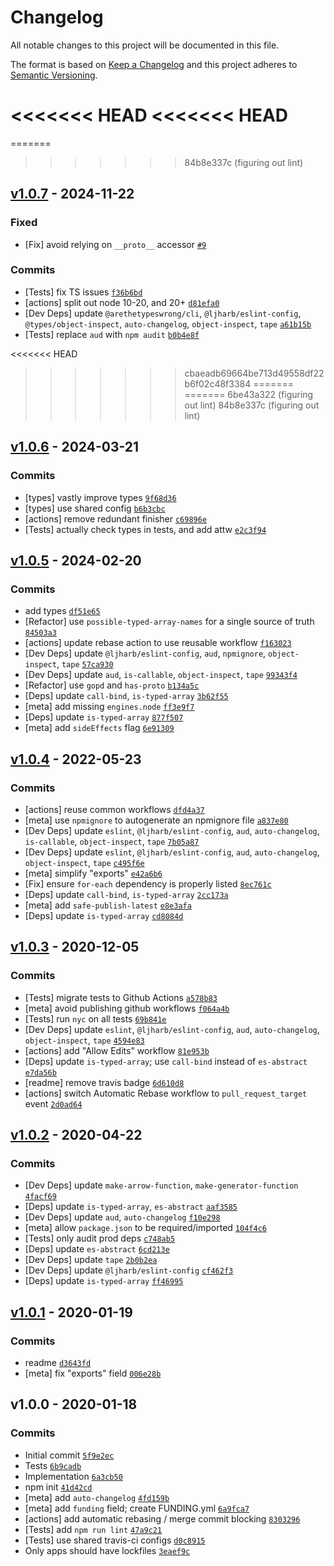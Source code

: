# Changelog

All notable changes to this project will be documented in this file.

The format is based on [Keep a Changelog](https://keepachangelog.com/en/1.0.0/)
and this project adheres to [Semantic Versioning](https://semver.org/spec/v2.0.0.html).

<<<<<<< HEAD
<<<<<<< HEAD
=======
=======
>>>>>>> 84b8e337c (figuring out lint)
## [v1.0.7](https://github.com/inspect-js/typed-array-length/compare/v1.0.6...v1.0.7) - 2024-11-22

### Fixed

- [Fix] avoid relying on `__proto__` accessor [`#9`](https://github.com/inspect-js/typed-array-length/issues/9)

### Commits

- [Tests] fix TS issues [`f36b6bd`](https://github.com/inspect-js/typed-array-length/commit/f36b6bdbe472923cdd24158705a19b91ae5f512c)
- [actions] split out node 10-20, and 20+ [`d81efa0`](https://github.com/inspect-js/typed-array-length/commit/d81efa0b275161e82f78ceddb3ccf0bd63c2b834)
- [Dev Deps] update `@arethetypeswrong/cli`, `@ljharb/eslint-config`, `@types/object-inspect`, `auto-changelog`, `object-inspect`, `tape` [`a61b15b`](https://github.com/inspect-js/typed-array-length/commit/a61b15baa1dbc40d0fdd0e23779bfa32acab6f5e)
- [Tests] replace `aud` with `npm audit` [`b0b4e8f`](https://github.com/inspect-js/typed-array-length/commit/b0b4e8fa9a3050edcddead80e86765d8fd78298c)

<<<<<<< HEAD
>>>>>>> cbaeadb69664be713d49558df22b6f02c48f3384
=======
=======
>>>>>>> 6be43a322 (figuring out lint)
>>>>>>> 84b8e337c (figuring out lint)
## [v1.0.6](https://github.com/inspect-js/typed-array-length/compare/v1.0.5...v1.0.6) - 2024-03-21

### Commits

- [types] vastly improve types [`9f68d36`](https://github.com/inspect-js/typed-array-length/commit/9f68d36cdc1abeb412f47e91de289b5fb903a696)
- [types] use shared config [`b6b3cbc`](https://github.com/inspect-js/typed-array-length/commit/b6b3cbcaf8f4a46f5bcb77226d4cea2b3f62ffe2)
- [actions] remove redundant finisher [`c69896e`](https://github.com/inspect-js/typed-array-length/commit/c69896e0d71e9f6da562b9ae0eaba415e4cbff26)
- [Tests] actually check types in tests, and add attw [`e2c3f94`](https://github.com/inspect-js/typed-array-length/commit/e2c3f948bd0b898c38e1d9f63cd9702e728a7109)

## [v1.0.5](https://github.com/inspect-js/typed-array-length/compare/v1.0.4...v1.0.5) - 2024-02-20

### Commits

- add types [`df51e65`](https://github.com/inspect-js/typed-array-length/commit/df51e65a85fa6d1a98571ab30398b36ac2c981bb)
- [Refactor] use `possible-typed-array-names` for a single source of truth [`84503a3`](https://github.com/inspect-js/typed-array-length/commit/84503a3d406e8ae1cc84cf6e893cacc556be664a)
- [actions] update rebase action to use reusable workflow [`f163023`](https://github.com/inspect-js/typed-array-length/commit/f16302365bbb353b0504a41d997fa18196757c80)
- [Dev Deps] update `@ljharb/eslint-config`, `aud`, `npmignore`, `object-inspect`, `tape` [`57ca930`](https://github.com/inspect-js/typed-array-length/commit/57ca93013d607c0ac46b749d8258bb341b903567)
- [Dev Deps] update `aud`, `is-callable`, `object-inspect`, `tape` [`99343f4`](https://github.com/inspect-js/typed-array-length/commit/99343f477d68f2d53597bc0cadf93e532a498138)
- [Refactor] use `gopd` and `has-proto` [`b134a5c`](https://github.com/inspect-js/typed-array-length/commit/b134a5cc4bea1666f4195d6b6c6e97617305420f)
- [Deps] update `call-bind`, `is-typed-array` [`3b62f55`](https://github.com/inspect-js/typed-array-length/commit/3b62f55cc52da8b4c9548fb8839f0e4db222ac1b)
- [meta] add missing `engines.node` [`ff3e9f7`](https://github.com/inspect-js/typed-array-length/commit/ff3e9f7b8d72c0c2d1e9c2122a701ac454e6552c)
- [Deps] update `is-typed-array` [`877f507`](https://github.com/inspect-js/typed-array-length/commit/877f507048ece8b1db6402b56d512c7eb3337ce9)
- [meta] add `sideEffects` flag [`6e91309`](https://github.com/inspect-js/typed-array-length/commit/6e913098eaca5132a3595b0653d211ffec93f2c6)

## [v1.0.4](https://github.com/inspect-js/typed-array-length/compare/v1.0.3...v1.0.4) - 2022-05-23

### Commits

- [actions] reuse common workflows [`dfd4a37`](https://github.com/inspect-js/typed-array-length/commit/dfd4a37d851a28e3d74d892a69874e02f2e58c37)
- [meta] use `npmignore` to autogenerate an npmignore file [`a837e80`](https://github.com/inspect-js/typed-array-length/commit/a837e80d4029f26785ab9f3aa571ca782ac8e851)
- [Dev Deps] update `eslint`, `@ljharb/eslint-config`, `aud`, `auto-changelog`, `is-callable`, `object-inspect`, `tape` [`7b05a87`](https://github.com/inspect-js/typed-array-length/commit/7b05a8772af399e52bb448618a246cd34d3e3273)
- [Dev Deps] update `eslint`, `@ljharb/eslint-config`, `aud`, `auto-changelog`, `object-inspect`, `tape` [`c495f6e`](https://github.com/inspect-js/typed-array-length/commit/c495f6e050a4a7463a82c9195f31f44cf2760945)
- [meta] simplify "exports" [`e42a6b6`](https://github.com/inspect-js/typed-array-length/commit/e42a6b6b0dc243fce32df20a75a7962782ef2a83)
- [Fix] ensure `for-each` dependency is properly listed [`8ec761c`](https://github.com/inspect-js/typed-array-length/commit/8ec761ca56c13927281d626958a2f55211e14f45)
- [Deps] update `call-bind`, `is-typed-array` [`2cc173a`](https://github.com/inspect-js/typed-array-length/commit/2cc173a4216e167db896bea7b8e03edf8b2d3833)
- [meta] add `safe-publish-latest` [`e8e3afa`](https://github.com/inspect-js/typed-array-length/commit/e8e3afa431ce98bbdbb68c9f8e3c029cc5128c6c)
- [Deps] update `is-typed-array` [`cd8084d`](https://github.com/inspect-js/typed-array-length/commit/cd8084db59b734ac4519b6d47f96233b6f73b1a6)

## [v1.0.3](https://github.com/inspect-js/typed-array-length/compare/v1.0.2...v1.0.3) - 2020-12-05

### Commits

- [Tests] migrate tests to Github Actions [`a578b83`](https://github.com/inspect-js/typed-array-length/commit/a578b83e68055c1e7c7120bc4583e1d6926fc268)
- [meta] avoid publishing github workflows [`f064a4b`](https://github.com/inspect-js/typed-array-length/commit/f064a4bf9090202154249d969be0799c34804ad4)
- [Tests] run `nyc` on all tests [`69b841e`](https://github.com/inspect-js/typed-array-length/commit/69b841e43042358c71c3290342514b6d107f08d1)
- [Dev Deps] update `eslint`, `@ljharb/eslint-config`, `aud`, `auto-changelog`, `object-inspect`, `tape` [`4594e83`](https://github.com/inspect-js/typed-array-length/commit/4594e83250579cdbff870aa951e7af56ca169489)
- [actions] add "Allow Edits" workflow [`81e953b`](https://github.com/inspect-js/typed-array-length/commit/81e953ba6b3f59c5657e0d17fa1e7619b94891f5)
- [Deps] update `is-typed-array`; use `call-bind` instead of `es-abstract` [`e7da56b`](https://github.com/inspect-js/typed-array-length/commit/e7da56b3c03b7f0db9bb110444ec1ccf19d7e9f9)
- [readme] remove travis badge [`6d610d8`](https://github.com/inspect-js/typed-array-length/commit/6d610d83cb78ac5286c5ca273f4b3c7289f7686e)
- [actions] switch Automatic Rebase workflow to `pull_request_target` event [`2d0ad64`](https://github.com/inspect-js/typed-array-length/commit/2d0ad644a11f754e61b49d327fdf891605abbe58)

## [v1.0.2](https://github.com/inspect-js/typed-array-length/compare/v1.0.1...v1.0.2) - 2020-04-22

### Commits

- [Dev Deps] update `make-arrow-function`, `make-generator-function` [`4facf69`](https://github.com/inspect-js/typed-array-length/commit/4facf697cafb36b9c1057dc4ca1a21d8550c564e)
- [Deps] update `is-typed-array`, `es-abstract` [`aaf3585`](https://github.com/inspect-js/typed-array-length/commit/aaf3585429896b9520dedd886c07aa4a96b50615)
- [Dev Deps] update `aud`, `auto-changelog` [`f10e298`](https://github.com/inspect-js/typed-array-length/commit/f10e298c7733b8de59231c1581c9b000c205edbd)
- [meta] allow `package.json` to be required/imported [`104f4c6`](https://github.com/inspect-js/typed-array-length/commit/104f4c6a6363e600d54aeb7abd90e37d99693aaf)
- [Tests] only audit prod deps [`c748ab5`](https://github.com/inspect-js/typed-array-length/commit/c748ab596de505483df14ca7eeda7f27aeb20383)
- [Deps] update `es-abstract` [`6cd213e`](https://github.com/inspect-js/typed-array-length/commit/6cd213ec654da3325abc8190f8c07c860474d944)
- [Dev Deps] update `tape` [`2b0b2ea`](https://github.com/inspect-js/typed-array-length/commit/2b0b2ea9be106e8a068597c3f499ef703cce1edb)
- [Dev Deps] update `@ljharb/eslint-config` [`cf462f3`](https://github.com/inspect-js/typed-array-length/commit/cf462f3352cf2fd592e624746371e3de800a265d)
- [Deps] update `is-typed-array` [`ff46995`](https://github.com/inspect-js/typed-array-length/commit/ff469955b5d92942ba066c77eac7467e0c4de1ec)

## [v1.0.1](https://github.com/inspect-js/typed-array-length/compare/v1.0.0...v1.0.1) - 2020-01-19

### Commits

- readme [`d3643fd`](https://github.com/inspect-js/typed-array-length/commit/d3643fd11919844b1f42041ef980a1f33215b515)
- [meta] fix "exports" field [`006e28b`](https://github.com/inspect-js/typed-array-length/commit/006e28b30b11f8948e607d13ef0e96c3d7d7f61f)

## v1.0.0 - 2020-01-18

### Commits

- Initial commit [`5f9e2ec`](https://github.com/inspect-js/typed-array-length/commit/5f9e2ec6650f80dc894e354e9e98181b09006346)
- Tests [`6b9cadb`](https://github.com/inspect-js/typed-array-length/commit/6b9cadb0c274933bc7ee5e3fc6a5a380163cbe76)
- Implementation [`6a3cb50`](https://github.com/inspect-js/typed-array-length/commit/6a3cb50429f40fc4ac9020bbf9539560c1b70213)
- npm init [`41d42cd`](https://github.com/inspect-js/typed-array-length/commit/41d42cddfd3d47df6c9d480cf77787eae1109432)
- [meta] add `auto-changelog` [`4fd159b`](https://github.com/inspect-js/typed-array-length/commit/4fd159bc6535e86c370a2186d60a68656f0d8917)
- [meta] add `funding` field; create FUNDING.yml [`6a9fca7`](https://github.com/inspect-js/typed-array-length/commit/6a9fca7e0fdf3ff3fd4b0f18596471ca3d050a39)
- [actions] add automatic rebasing / merge commit blocking [`8303296`](https://github.com/inspect-js/typed-array-length/commit/83032967b14afd37c382d4bf2c1fc5c95e3764bd)
- [Tests] add `npm run lint` [`47a9c21`](https://github.com/inspect-js/typed-array-length/commit/47a9c211f474dbe8528f6b28f50080eacd5bf7eb)
- [Tests] use shared travis-ci configs [`d0c8915`](https://github.com/inspect-js/typed-array-length/commit/d0c89153e1c50f1eadd0b42521bcdcf3366b8af5)
- Only apps should have lockfiles [`3eaef9c`](https://github.com/inspect-js/typed-array-length/commit/3eaef9cd192b1a25d1930739e7c0044e39ad3c0d)
